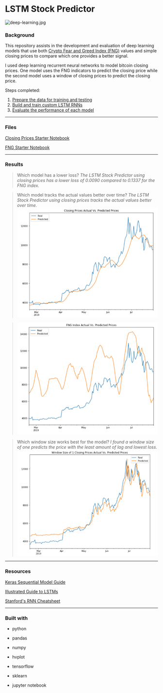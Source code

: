 # LSTM Stock Predictor

![deep-learning.jpg](Images/deep-learning.jpg)

### Background

This repository assists in the development and evaluation of deep learning models that use both [Crypto Fear and Greed Index (FNG)](https://alternative.me/crypto/fear-and-greed-index/) values and simple closing prices to compare which one provides a better signal. 

I used deep learning recurrent neural networks to model bitcoin closing prices. One model uses the FNG indicators to predict the closing price while the second model uses a window of closing prices to predict the closing price.

Steps completed:

1. [Prepare the data for training and testing](#prepare-the-data-for-training-and-testing)
2. [Build and train custom LSTM RNNs](#build-and-train-custom-lstm-rnns)
3. [Evaluate the performance of each model](#evaluate-the-performance-of-each-model)

- - -

### Files

[Closing Prices Starter Notebook](My_Code/lstm_stock_predictor_closing.ipynb)

[FNG Starter Notebook](My_Code/lstm_stock_predictor_fng.ipynb)

- - -

### Results

> Which model has a lower loss?
> *The LSTM Stock Predictor using closing prices has a lower loss of 0.0090 compared to 0.1337 for the FNG index.* 

> Which model tracks the actual values better over time?
> *The LSTM Stock Predictor using closing prices tracks the actual values better over time.* 
>![closing-plot.png](Images/closing_plot.PNG)

>![closing-plot.png](Images/FNG_plot.PNG)

> Which window size works best for the model?
*I found a window size of one predicts the price with the least amount of lag and lowest loss.*
>![closing-plot.png](Images/window_size_1.PNG)


- - -

### Resources

[Keras Sequential Model Guide](https://keras.io/getting-started/sequential-model-guide/)

[Illustrated Guide to LSTMs](https://towardsdatascience.com/illustrated-guide-to-lstms-and-gru-s-a-step-by-step-explanation-44e9eb85bf21)

[Stanford's RNN Cheatsheet](https://stanford.edu/~shervine/teaching/cs-230/cheatsheet-recurrent-neural-networks)

- - -

### Built with

* python

* pandas

* numpy

* hvplot

* tensorflow

* sklearn

* jupyter notebook
